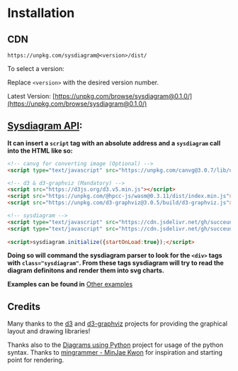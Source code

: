 

# Installation

## CDN

```
https://unpkg.com/sysdiagram@<version>/dist/
```

To select a version:

Replace `<version>` with the desired version number.

Latest Version: [https://unpkg.com/browse/sysdiagram@0.1.0/](https://unpkg.com/browse/sysdiagram@0.1.0/)

## [Sysdiagram API](./Setup.md):

**It can insert a `script` tag with an absolute address and a `sysdiagram` call into the HTML like so:**

```html
<!-- canvg for converting image (Optional) -->
<script type="text/javascript" src="https://unpkg.com/canvg@3.0.7/lib/umd.js"></script>

<!-- d3 & d3-graphviz (Mandatory) -->
<script src="https://d3js.org/d3.v5.min.js"></script>
<script src="https://unpkg.com/@hpcc-js/wasm@0.3.11/dist/index.min.js"></script>
<script src="https://unpkg.com/d3-graphviz@3.0.5/build/d3-graphviz.js"></script>

<!-- sysdiagram -->
<script type="text/javascript" src="https://cdn.jsdelivr.net/gh/succeun/sysdiagram@master/sysdiagram_resources.js"></script>
<script type="text/javascript" src="https://cdn.jsdelivr.net/gh/succeun/sysdiagram@master/sysdiagram.js"></script>
  
<script>sysdiagram.initialize({startOnLoad:true});</script>
```
**Doing so will command the sysdiagram parser to look for the `<div>` tags with `class="sysdiagram"`. From these tags sysdiagram will try to read the diagram definitons and render them into svg charts.**

 **Examples can be found in** [Other examples](getting-started/examples)


## Credits

Many thanks to the [d3](http://d3js.org/) and [d3-graphviz](https://github.com/magjac/d3-graphviz) projects for providing the graphical layout and drawing libraries!

Thanks also to the [Diagrams using Python](https://diagrams.mingrammer.com/) project for usage of the python syntax. Thanks to [mingrammer - MinJae Kwon](https://github.com/mingrammer) for inspiration and starting point for rendering.


